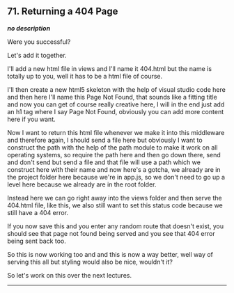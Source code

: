 ## 71. Returning a 404 Page

<strong><em>no description</em></strong>

Were you successful? 

Let's add it together. 

I'll add a new html file in views and I'll name it 404.html but the name is
totally up to you, well it has to be a html file of course. 

I'll then create a new html5 skeleton with the help of visual studio code here
and then here I'll name this Page Not Found, that sounds like a fitting title
and now you can get of course really creative here, I will in the end just add
an h1 tag where I say Page Not Found, obviously you can add more content here if
you want. 

Now I want to return this html file whenever we make it into this middleware and
therefore again, I should send a file here but obviously I want to construct the
path with the help of the path module to make it work on all operating systems,
so require the path here and then go down there, send and don't send but send a
file and that file will use a path which we construct here with their name and
now here's a gotcha, we already are in the project folder here because we're in
app.js, so we don't need to go up a level here because we already are in the
root folder. 

Instead here we can go right away into the views folder and then serve the
404.html file, like this, we also still want to set this status code because we
still have a 404 error. 

If you now save this and you enter any random route that doesn't exist, you
should see that page not found being served and you see that 404 error being
sent back too. 

So this is now working too and and this is now a way better, well way of serving
this all but styling would also be nice, wouldn't it? 

So let's work on this over the next lectures. 

---